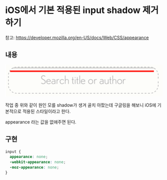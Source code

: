 # iOS에서 기본 적용된 input shadow 제거하기

참고: https://developer.mozilla.org/en-US/docs/Web/CSS/appearance

## 내용

<img src="../assets/20210908-01.png" />

작업 중 위와 같이 원인 모를 shadow가 생겨 골치 아팠는데 구글링을 해보니 iOS에 기본적으로 적용된 스타일이라고 한다.

appearance 라는 값을 없애주면 된다.

## 구현

```css
input {
  appearance: none;
  -webkit-appearance: none;
  -moz-appearance: none;
}
```